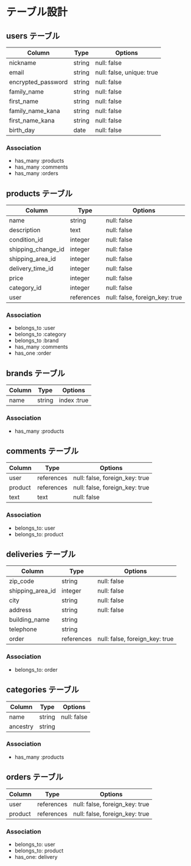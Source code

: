 # テーブル設計

## users テーブル

| Column             | Type   | Options                  |
| ------------------ | ------ | ------------------------ |
| nickname           | string | null: false              |
| email              | string | null: false, unique: true|
| encrypted_password | string | null: false              |
| family_name        | string | null: false              |
| first_name         | string | null: false              |
| family_name_kana   | string | null: false              |
| first_name_kana    | string | null: false              |
| birth_day          | date   | null: false              |

### Association

- has_many :products 
- has_many :comments 
- has_many :orders 

## products テーブル

| Column             | Type       | Options                        |
| ------------------ | ---------- | ------------------------------ |
| name               | string     | null: false                    |
| description        | text       | null: false                    |
| condition_id       | integer    | null: false                    |
| shipping_change_id | integer    | null: false                    |
| shipping_area_id   | integer    | null: false                    |
| delivery_time_id   | integer    | null: false                    |
| price              | integer    | null: false                    |
| category_id        | integer    | null: false                    |
| user               | references | null: false, foreign_key: true |

### Association

- belongs_to :user 
- belongs_to :category 
- belongs_to :brand 
- has_many :comments 
- has_one :order

## brands テーブル

| Column      | Type      | Options     |
| ----------- | --------- | ----------- |
| name        | string    | index :true |

### Association

- has_many :products

## comments テーブル

| Column      | Type       | Options                        |
| ----------- | ---------- | ------------------------------ |
| user        | references | null: false, foreign_key: true |
| product     | references | null: false, foreign_key: true |
| text        | text       | null: false                    |

### Association

- belongs_to: user
- belongs_to: product

## deliveries テーブル

| Column           | Type       | Options                        |
| ---------------- | ---------- | ------------------------------ |
| zip_code         | string     | null: false                    |
| shipping_area_id | integer    | null: false                    |
| city             | string     | null: false                    |
| address          | string     | null: false                    |
| building_name    | string     |                                |
| telephone        | string     |                                |
| order            | references | null: false, foreign_key: true |

### Association

- belongs_to: order

## categories テーブル

| Column           | Type       | Options                        |
| ---------------- | ---------- | ------------------------------ |
| name             | string     | null: false                    |
| ancestry         | string     |                                |

### Association

- has_many :products

## orders テーブル

| Column           | Type       | Options                        |
| ---------------- | ---------- | ------------------------------ |
| user             | references | null: false, foreign_key: true |
| product          | references | null: false, foreign_key: true |

### Association

- belongs_to: user
- belongs_to: product
- has_one: delivery